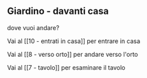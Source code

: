 ## Giardino - davanti casa


dove vuoi andare?

Vai al [[10 - entrati in casa]] per entrare in casa

Vai al [[8 - verso orto]] per andare verso l'orto

Vai al [[7 - tavolo]] per esaminare il tavolo
